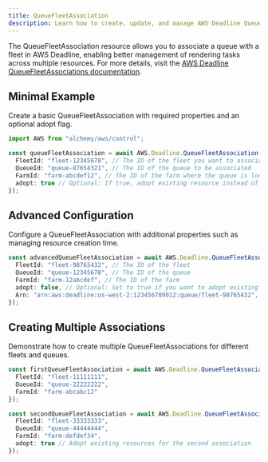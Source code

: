```yaml
---
title: QueueFleetAssociation
description: Learn how to create, update, and manage AWS Deadline QueueFleetAssociations using Alchemy Cloud Control.
---
```



The QueueFleetAssociation resource allows you to associate a queue with a fleet in AWS Deadline, enabling better management of rendering tasks across multiple resources. For more details, visit the [AWS Deadline QueueFleetAssociations documentation](https://docs.aws.amazon.com/deadline/latest/userguide/).

## Minimal Example

Create a basic QueueFleetAssociation with required properties and an optional adopt flag.

```ts
import AWS from "alchemy/aws/control";

const queueFleetAssociation = await AWS.Deadline.QueueFleetAssociation("myQueueFleetAssociation", {
  FleetId: "fleet-12345678", // The ID of the fleet you want to associate
  QueueId: "queue-87654321", // The ID of the queue to be associated
  FarmId: "farm-abcdef12", // The ID of the farm where the queue is located
  adopt: true // Optional: If true, adopt existing resource instead of failing when resource already exists
});
```

## Advanced Configuration

Configure a QueueFleetAssociation with additional properties such as managing resource creation time.

```ts
const advancedQueueFleetAssociation = await AWS.Deadline.QueueFleetAssociation("advancedQueueFleetAssociation", {
  FleetId: "fleet-98765432", // The ID of the fleet
  QueueId: "queue-12345678", // The ID of the queue
  FarmId: "farm-12abcdef", // The ID of the farm
  adopt: false, // Optional: Set to true if you want to adopt existing resources
  Arn: "arn:aws:deadline:us-west-2:123456789012:queue/fleet-98765432", // Optional: ARN of the resource
});
```

## Creating Multiple Associations

Demonstrate how to create multiple QueueFleetAssociations for different fleets and queues.

```ts
const firstQueueFleetAssociation = await AWS.Deadline.QueueFleetAssociation("firstAssociation", {
  FleetId: "fleet-11111111",
  QueueId: "queue-22222222",
  FarmId: "farm-abcabc12"
});

const secondQueueFleetAssociation = await AWS.Deadline.QueueFleetAssociation("secondAssociation", {
  FleetId: "fleet-33333333",
  QueueId: "queue-44444444",
  FarmId: "farm-defdef34",
  adopt: true // Adopt existing resources for the second association
});
```

